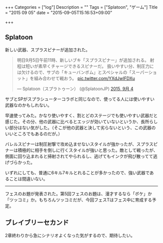 +++
Categories = ["log"]
Description = ""
Tags = ["Splatoon", "ゲーム"]
Title = "2015 09 05"
date = "2015-09-05T15:16:53+09:00"

+++

## Splatoon
新しい武器、スプラスピナーが追加された。

<blockquote class="twitter-tweet" lang="ja"><p lang="ja" dir="ltr">明日9月5日午前11時、新しいブキ「スプラスピナー」が追加される。&#10;射程は短いが素早くチャージできるスピナーだ。&#10;扱いやすい分、制圧力には欠けるので、サブの「キューバンボム」とスペシャルの「スーパーショット」を組み合わせて戦おう。 <a href="http://t.co/YXdJwIFDXu">pic.twitter.com/YXdJwIFDXu</a></p>&mdash; Splatoon（スプラトゥーン） (@SplatoonJP) <a href="https://twitter.com/SplatoonJP/status/639720725251686400">2015, 9月 4</a></blockquote>
<script async src="//platform.twitter.com/widgets.js" charset="utf-8"></script>

サブとSPがスプラシューターコラボと同じなので、使ってる人には使いやすい武器なのかもしれない。

早速使ってみた。かなり使いやすく、割とどのステージでも使いやすい武器だと感じた。その分、他の武器に比べるとエッジが効いていないというか、長所らしい部分はない気がした。（そこが他の武器と決して劣らないという、この武器のいいところでもあるのだが。）

バレルスピナーは制圧射撃で攻め込ませないスタイルが強かったが、スプラスピナーは積極的に相手を倒しに行くスタイルが強いと思った。敵として戦ったが、側面に回り込まれると掃射されてやられるし、逃げてもインクが飛び散ってて逃げづらかった。

いずれにしても、普通に6キル7キルとれることが多かったので、強い武器であることは間違いない。

----

フェスのお題が発表された。第5回フェスのお題は、漫才するなら「ボケ」か「ツッコミ」か。もちろんツッコミだが、今回フェスTはフェス中に育成する予定。

## ブレイブリーセカンド
2章終わりから急にシナリオよくなった気がするので、期待したい。